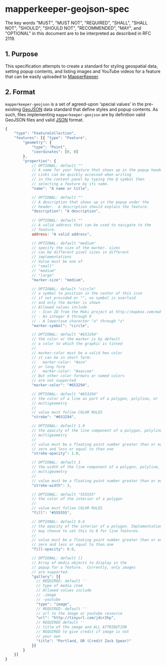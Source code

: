 # mapperkeeper-geojson-spec

The key words "MUST", "MUST NOT", "REQUIRED", "SHALL", "SHALL NOT",
"SHOULD", "SHOULD NOT", "RECOMMENDED", "MAY", and "OPTIONAL" in
this document are to be interpreted as described in RFC 2119.

## 1. Purpose

This specification attempts to create a standard for styling
geospatial data, setting popup contents, and listing images and YouTube videos for a feature
that can be easily uploaded to [MapperKeeper](http://www.mapperkeepeer.com).

## 2. Format

`mapperkeeper-geojson` is a set of agreed-upon 'special values' in
the pre-existing [GeoJSON](http://geojson.org/) data standard that
define styles and popup contents. As such, files implementing
`mapperkeeper-geojson` are by definition valid GeoJSON files and
valid [JSON](http://json.org/) format.

```javascript
{
    "type": "FeatureCollection",
    "features": [{ "type": "Feature",
        "geometry": {
            "type": "Point",
            "coordinates": [0, 0]
        },
        "properties": {
            // OPTIONAL: default ""
            // A name for your feature that shows up in the popup header.
            // Links can be quickly accessed when writing
            // in the content panel by typing the @ symbol then
            // selecting a feature by its name.
            "name": "A name or title",

            // OPTIONAL: default ""
            // A description that shows up in the popup under the
            // header.  A description should explain the feature.
            "description": "A description",
            
            // OPTIONAL: default ""
            // A valid address that can be used to navigate to the 
            // feature.
            address: "A valid address",

            // OPTIONAL: default "medium"
            // specify the size of the marker. sizes
            // can be different pixel sizes in different
            // implementations
            // Value must be one of
            // "small"
            // "medium"
            // "large"
            "marker-size": "medium",

            // OPTIONAL: default "circle"
            // a symbol to position in the center of this icon
            // if not provided or "", no symbol is overlaid
            // and only the marker is shown
            // Allowed values include
            // - Icon ID from the Maki project at http://mapbox.com/maki/
            // - An integer 0 through 9
            // - A lowercase charecter "a" through "z"
            "marker-symbol": "circle",

            // OPTIONAL: default "#653294"
            // the color or the marker is by default
            // a color to which the graphic is tinted
            //
            // marker-color must be a valid hex color
            // it can be in short form:
            //   marker-color: "#ace"
            // or long form
            //   marker-color: "#aaccee"
            // But other color formats or named colors
            // are not supported
            "marker-color": "#653294",

            // OPTIONAL: default "#653294"
            // the color of a line as part of a polygon, polyline, or
            // multigeometry
            //
            // value must follow COLOR RULES
            "stroke": "#653294",

            // OPTIONAL: default 1.0
            // the opacity of the line component of a polygon, polyline, or
            // multigeometry
            //
            // value must be a floating point number greater than or equal to
            // zero and less or equal to than one
            "stroke-opacity": 1.0,

            // OPTIONAL: default 3
            // the width of the line component of a polygon, polyline, or
            // multigeometry
            //
            // value must be a floating point number greater than or equal to 0
            "stroke-width": 3,

            // OPTIONAL: default "555555"
            // the color of the interior of a polygon
            //
            // value must follow COLOR RULES
            "fill": "#555555",

            // OPTIONAL: default 0.6
            // the opacity of the interior of a polygon. Implementations
            // may choose to set this to 0 for line features.
            //
            // value must be a floating point number greater than or equal to
            // zero and less or equal to than one
            "fill-opacity": 0.6,

            // OPTIONAL: default []
            // Array of media objects to display in the
            // popup for a feature.  Currently, only images
            // are supported.
            "gallery": [{
              // REQUIRED: default ''
              // type of media item
              // Allowed values include
              // -image
              // -youtube
              "type": "image",
              // REQUIRED: default ''
              // url to the image or youtube resource
              "url": "http://tinyurl.com/jdcr2hp",
              // REQUIRED default ''
              // title of the image and ALL ATTRIBUTION
              // REQUIRED to give credit if image is not
              // your own
              "title": "Portland, OR (Credit Zack Spear)"
            }]
        }
    }]
}
```
